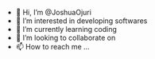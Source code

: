 - 👋 Hi, I’m @JoshuaOjuri
- 👀 I’m interested in developing softwares
- 🌱 I’m currently learning coding
- 💞️ I’m looking to collaborate on 
- 📫 How to reach me ...

<!---
JoshuaOjuri/JoshuaOjuri is a ✨ special ✨ repository because its `README.md` (this file) appears on your GitHub profile.
You can click the Preview link to take a look at your changes.
--->
